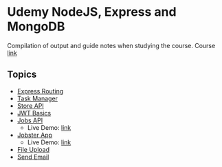 # Udemy NodeJS, Express and MongoDB

Compilation of output and guide notes when studying the course. Course [link](https://www.udemy.com/course/nodejs-tutorial-and-projects-course/)

## Topics
- [Express Routing](/nodejs-express-routing)
- [Task Manager](/03-task-manager)
- [Store API](/04-store-api)
- [JWT Basics](/05-jwt-basics)
- [Jobs API](/06-jobs-api)
    - Live Demo: [link](https://rickalburo-jobs-api.herokuapp.com/)
- [Jobster App](/06.5-jobster-app)
    - Live Demo: [link](https://rickalburo-jobster-app.herokuapp.com/landing)
- [File Upload](/07-file-upload)
- [Send Email](/08-send-email)